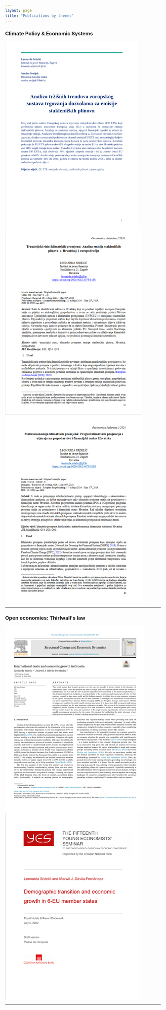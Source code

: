 ```yaml
---
layout: page
title: "Publications by themes"
---
```

### **Climate Policy & Economic Systems**

[![1](assets/eu_ets.png)](https://hrcak.srce.hr/file/465846) [![2](assets/tranz.png)](https://morepress.unizd.hr/journals/index.php/oeconomicajadertina/article/view/4433)[![3](assets/makro.png)](https://morepress.unizd.hr/journals/index.php/oeconomicajadertina/article/view/4434)

---

### **Open economies: Thirlwall's law**

[![4](assets/sced.png)](https://pdf.sciencedirectassets.com/271719/1-s2.0-S0954349X23X00058/1-s2.0-S0954349X23001492/main.pdf?X-Amz-Security-Token=IQoJb3JpZ2luX2VjEIP%2F%2F%2F%2F%2F%2F%2F%2F%2F%2FwEaCXVzLWVhc3QtMSJGMEQCIDYIxsrVXsSwpx9TsyD2ZHZ%2F7EvoYaY4AivcMZugbpOpAiBwl%2B9LD2vuIVvd3Nm2V%2B9CtvbcmUF607ZEIxCSXDOgCyqzBQhMEAUaDDA1OTAwMzU0Njg2NSIMbtEiafvdsv1GlqXeKpAFadR5wERz8%2BQZGpqHmjD3SEmaDzGVx20s0oIa6AX48w74ruEeg%2BEfvYE%2FDgnRlcwpg0L28C%2FU8DqF4tkpKX9ENfY1LF6nsxI42GVv8KmyhZWmlO6DkbteLJaxe6i80BrlP3Jb%2BRLf4X8sFDP35oGtl6fTQrBDvUGSgZTUCBjOEQW33AHyDqz%2BDuvzXJwo49WOUIWpFOxvEP4vNmyOz8FIQmymmf4e7NOenzYq%2BR4YXw%2Boic49I0Nu1Rspv6XQ4CWjbRBQypWjezOZdSGKNPsIIC0jihzL8ZW6Ghsi1t48jwJMgnr7oeoUpXML%2B7YIpySa7%2FDO1jEqmF3JR2niuDScY1tj2yEPniGVOWO5QScmbBb2isfulx9vkrscDbos9VOXrGOWeITqwcWXQPXfUYPqrCOZK1UguKz8FmuZDpWNnqYNY3HvXKEoSH8eU6lgyX4OAFkwpe0%2FxSjoJ5Iz41tlIvJruiTASDW7T1c8oJBVPO2kViJz%2F8szQbNnrO8kFEnnp97gE0tCFlFiffNQrZBkJo6eCW04AF9ACZCazSbmdstHxGSzG2I%2FmNULYxxbriE8GQNwqBRUi2Ww3UbaqtyJzB6BdEek8hBl%2FVVySkUWPOfprh%2F0deInFqfzC%2BX2j5O476%2Fg60713T8XKTxBVsDC6yzIx0%2FaeuXakBgTxOuWG8KQlUOVq%2BHUtn0XZzJhJXOpFk3zFVCfNblPTdXlKua8rjp88hL4Qfcqhi67kgzM%2BBRIGRKmDIWsfYkclamJqQFhyBncK4GM89vaBTUkRNGVsDKcSYYihk78V%2FVKbGbtfTlBqPLsPEmnvK%2BWgdDFJ08j7NgxYAcqVMgGuInJrGkjEy0J2WdX%2FayudxkyRvcrYbEwlZOHuwY6sgFgUgDHjCwcqtuW%2FRg%2FVIzg%2BYRJJCEMhOYyqZi4c7bZQXdrv0KFw6xlyWOCiBpe1cWAfjSZWm61RKkVE4kUerzGoZoSbph9NkD1AlquXeBSxFVmzU%2FSkgEpmT3IsQgVbC0PwcbJOzWVd65ywCJ2dyIGCoV6Dv%2Bsw87eVej0ByFDate2I5MqoC9T8IUkktgG%2BOI6gMx%2FzHcqr7fO4zJVfaxAnXJOSMtSrj6j4EAZf0GfkfAS&X-Amz-Algorithm=AWS4-HMAC-SHA256&X-Amz-Date=20241217T194225Z&X-Amz-SignedHeaders=host&X-Amz-Expires=300&X-Amz-Credential=ASIAQ3PHCVTY3DHPD2IH%2F20241217%2Fus-east-1%2Fs3%2Faws4_request&X-Amz-Signature=6c3c33a2b724b82cf3604329eacf8db48c932f34ddb82d99fb21546bc8018e8f&hash=c6100215ac21bc2928b3a3dcecb53d9faf2d8378ba3f77b7674c7a4ac3683c6a&host=68042c943591013ac2b2430a89b270f6af2c76d8dfd086a07176afe7c76c2c61&pii=S0954349X23001492&tid=spdf-2520946c-a15e-462e-afa6-1df2f6cdb6e6&sid=300cddb0910b0440c72a4b2492712070b46egxrqb&type=client&tsoh=d3d3LnNjaWVuY2VkaXJlY3QuY29t&ua=0a175903515f575253&rr=8f39656d9a14ec1e&cc=hr) [![5](assets/demo.png)](https://www.hnb.hr/documents/20182/4135487/srdelic-davila-fernandez.pdf/a2981882-20a2-12a9-f316-333a0d29d2af?t=1655983994673)

---
